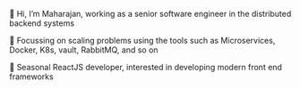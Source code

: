 👋 Hi, I’m Maharajan, working as a senior software engineer in the distributed backend systems

🌱 Focussing on scaling problems using the tools such as Microservices, Docker, K8s, vault, RabbitMQ, and so on

🌱 Seasonal ReactJS developer, interested in developing modern front end frameworks
